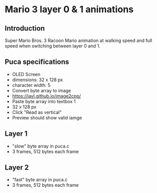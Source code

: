 # Mario 3 layer 0 & 1 animations
## Introduction

Super Mario Bros. 3 Racoon Mario animation at walking speed and full speed when switching between layer 0 and 1.

## Puca specifications

- OLED Screen
 - dimensions: 32 x 128 px
 - character width: 5
- Convert byte array to image
 - https://javl.github.io/image2cpp/
 - Paste byte array into textbox 1
 - 32 x 128 px
 - Click "Read as vertical"
 - Preview should show valid iamge

## Layer 1

- "slow" byte array in puca.c
- 3 frames, 512 bytes each frame

## Layer 2

- "fast" byte array in puca.c
- 3 frames, 512 bytes each frame